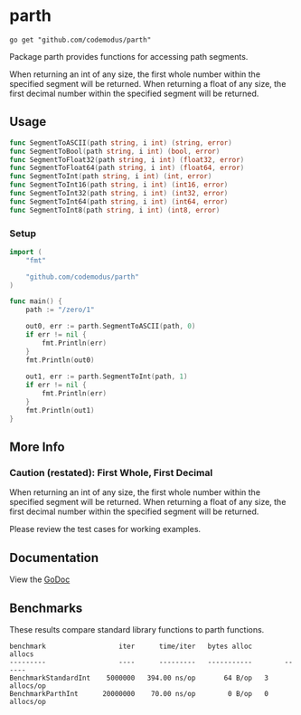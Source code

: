 # parth

    go get "github.com/codemodus/parth"

Package parth provides functions for accessing path segments.

When returning an int of any size, the first whole number within the specified 
segment will be returned.  When returning a float of any size, the first 
decimal number within the specified segment will be returned.

## Usage

```go
func SegmentToASCII(path string, i int) (string, error)
func SegmentToBool(path string, i int) (bool, error)
func SegmentToFloat32(path string, i int) (float32, error)
func SegmentToFloat64(path string, i int) (float64, error)
func SegmentToInt(path string, i int) (int, error)
func SegmentToInt16(path string, i int) (int16, error)
func SegmentToInt32(path string, i int) (int32, error)
func SegmentToInt64(path string, i int) (int64, error)
func SegmentToInt8(path string, i int) (int8, error)
```

### Setup

```go
import (
    "fmt"

	"github.com/codemodus/parth"
)

func main() {
	path := "/zero/1"

    out0, err := parth.SegmentToASCII(path, 0)
	if err != nil {
		fmt.Println(err)
	}
	fmt.Println(out0)
	
	out1, err := parth.SegmentToInt(path, 1)
    if err != nil {
    	fmt.Println(err)
    }
   	fmt.Println(out1)
}
```

## More Info

### Caution (restated): First Whole, First Decimal

When returning an int of any size, the first whole number within the specified 
segment will be returned.  When returning a float of any size, the first 
decimal number within the specified segment will be returned.

Please review the test cases for working examples.

## Documentation

View the [GoDoc](http://godoc.org/github.com/codemodus/parth)

## Benchmarks

These results compare standard library functions to parth functions.

    benchmark                  iter      time/iter   bytes alloc        allocs
    ---------                  ----      ---------   -----------        ------
    BenchmarkStandardInt    5000000   394.00 ns/op       64 B/op   3 allocs/op
    BenchmarkParthInt      20000000    70.00 ns/op        0 B/op   0 allocs/op
